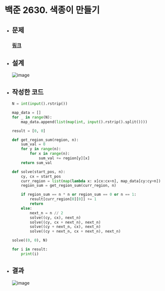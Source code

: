 # 백준 2630. 색종이 만들기

- ## 문제
    ### [링크](https://www.acmicpc.net/problem/2630)

- ## 설계

    ![image](https://github.com/Project-Division/DIV_Algorithm_Study/assets/68108664/0ed908b9-ad75-438c-a63b-125b01e81b7a)

- ## 작성한 코드

    ```python
    N = int(input().rstrip())

    map_data = []
    for _ in range(N):
        map_data.append(list(map(int, input().rstrip().split())))

    result = [0, 0]

    def get_region_sum(region, n):
        sum_val = 0
        for y in range(n):
            for x in range(n):
                sum_val += region[y][x]
        return sum_val

    def solve(start_pos, n):
        cy, cx = start_pos
        curr_region = list(map(lambda x: x[cx:cx+n], map_data[cy:cy+n]))
        region_sum = get_region_sum(curr_region, n)

        if region_sum == n * n or region_sum == 0 or n == 1:
            result[curr_region[0][0]] += 1
            return
        else:
            next_n = n // 2
            solve((cy, cx), next_n)
            solve((cy, cx + next_n), next_n)
            solve((cy + next_n, cx), next_n)
            solve((cy + next_n, cx + next_n), next_n)

    solve((0, 0), N)

    for i in result:
        print(i)
    ```

- ## 결과
    ![image](https://github.com/Project-Division/DIV_Algorithm_Study/assets/68108664/81844155-886b-4935-843b-e5279c32a94a)